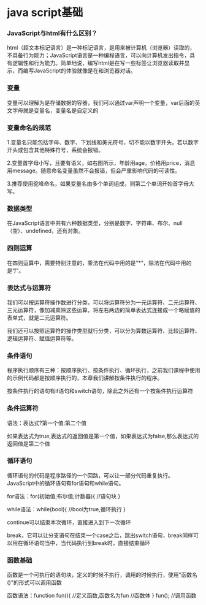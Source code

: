 # java script基础
### JavaScript与html有什么区别？
html（超文本标记语言）是一种标记语言，是用来被计算机（浏览器）读取的，不具备行为能力；JavaScript语言是一种编程语言，可以向计算机发出指令，具有逻辑性和行为能力。简单地说，编写html是在写一些标签让浏览器读取并显示，而编写JavaScript的体验就像是在和浏览器对话。
### 变量
变量可以理解为是存储数据的容器，我们可以通过var声明一个变量，var后面的英文字母就是变量名，变量名是自定义的
### 变量命名的规范
1.变量名只能包括字母、数字、下划线和美元符号，切不能以数字开头。若以数字开头或包含其他特殊符号，系统会报错。

2.变量首字母小写，且要有语义，如右图所示，年龄用age，价格用price，消息用message。随意命名变量虽然不会报错，但会严重影响代码的可读性。

3.推荐使用驼峰命名，如果变量名由多个单词组成，则第二个单词开始首字母大写。
### 数据类型
在JavaScript语言中共有六种数据类型，分别是数字、字符串、布尔、null（空）、undefined，还有对象。
### 四则运算
在四则运算中，需要特别注意的，乘法在代码中用的是“*”，除法在代码中用的是“/”。
### 表达式与运算符
我们可以按运算符操作数进行分类，可以将运算符分为一元运算符、二元运算符、三元运算符，像加减乘除这些运算，将左右两边的简单表达式连接成一个略赋值的表单式，就是二元运算符。

我们还可以按照运算符的操作类型就行分类，可以分为算数运算符、比较运算符、逻辑运算符、赋值运算符等。
### 条件语句
程序执行顺序有三种：按顺序执行、按条件执行、循环执行，之前我们课程中使用的示例代码都是按顺序执行的，本章我们讲解按条件执行的程序。

按条件执行的语句有if语句和switch语句，除此之外还有一个按条件执行运算符
### 条件运算符
语法：表达式?第一个值:第二个值

如果表达式为true,表达式的返回值是第一个值，如果表达式为false,那么表达式的返回值是第二个值
### 循环语句
循环语句的代码是程序路径的一个回路，可以让一部分代码重复执行。JavaScript中的循环语句有for语句和while语句。

for语法：for(初始值;布尔值;计数器){
    //语句块
}

while语法：while(bool){
    //bool为true,循环执行
}

continue可以结束本次循环，直接进入到下一次循环

break，它可以让分支语句在结束一个case之后，跳出switch语句，break同样可以用在循环语句当中，当代码执行到break时，直接结束循环
### 函数基础
函数是一个可执行的语句块，定义的时候不执行，调用的时候执行，使用"函数名()"的形式可以调用函数

函数语法：function fun(){   //定义函数,函数名为fun
    //函数体
}
fun();            //调用函数